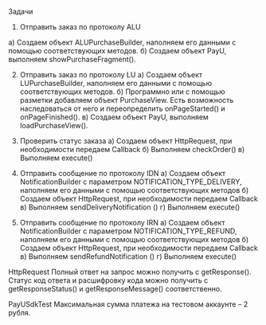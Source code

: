 Задачи

1.	Отправить заказ по протоколу ALU

  а) Создаем объект ALUPurchaseBuilder, наполняем его данными с помощью соответствующих методов.
  б) Создаем объект PayU, выполняем showPurchaseFragment().

2.	 Отправить заказ по протоколу LU
  а) Создаем объект LUPurchaseBuilder, наполняем его данными с помощью соответствующих методов.
  б) Программно или с помощью разметки добавляем объект PurchaseView. Есть возможность наследоваться от него и переопределить onPageStarted() и onPageFinished().
  в) Создаем объект PayU, выполняем loadPurchaseView().

3. 	Проверить статус заказа
  а) Создаем объект HttpRequest, при необходимости передаем Callback
  б) Выполняем checkOrder()
  в) Выполняем execute()

4.   Отправить сообщение по протоколу IDN
  а) Создаем объект NotificationBuilder с параметром NOTIFICATION_TYPE_DELIVERY, наполняем его данными с помощью соответствующих методов
  б) Создаем объект HttpRequest, при необходимости передаем Callback
  в) Выполняем sendDeliveryNotification ()
  г) Выполняем execute()

5. 	Отправить сообщение по протоколу IRN
а) Создаем объект NotificationBuilder с параметром NOTIFICATION_TYPE_REFUND, наполняем его данными с помощью соответствующих методов
б) Создаем объект HttpRequest, при необходимости передаем Callback
в) Выполняем sendRefundNotification ()
г) Выполняем execute()

HttpRequest
Полный ответ на запрос можно получить с getResponse(). Статус код ответа и расшифровку  кода можно получить с getResponseStatus() и getResponseMessage() соответственно. 

PayUSdkTest
Максимальная сумма платежа на тестовом аккаунте – 2 рубля.


